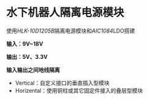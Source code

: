 # 水下机器人隔离电源模块

使用*HLK-10D1205B*隔离电源模块和*AIC1084*LDO搭建

**输入：9V~18V**

**输出：5V、3.3V**

**输入输出之间地线隔离**

* Vertical：自定义接口的垂直插入型模块
* Horizental：使用铜柱或其它固定件接入的叠层型模块


